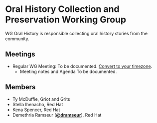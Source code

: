 # Oral History Collection and Preservation Working Group

WG Oral History is responsible collecting oral history stories from the community.

## Meetings
* Regular WG Meeting: To be documented. [Convert to your timezone](http://www.thetimezoneconverter.com/?t=14:00&tz=ET%20%28Eastern%20Time%29).
  * Meeting notes and Agenda To be documented.

## Members

* Ty McDuffie, Griot and Grits
* Stella Ihenacho, Red Hat
* Kena Spencer, Red Hat
* Demethria Ramseur (**[@dramseur](https://github.com/dramseur)**), Red Hat